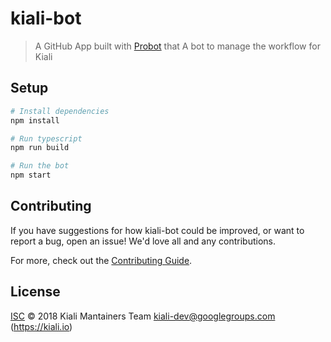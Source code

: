 # kiali-bot

> A GitHub App built with [Probot](https://github.com/probot/probot) that A bot to manage the workflow for Kiali

## Setup

```sh
# Install dependencies
npm install

# Run typescript
npm run build

# Run the bot
npm start
```

## Contributing

If you have suggestions for how kiali-bot could be improved, or want to report a bug, open an issue! We'd love all and any contributions.

For more, check out the [Contributing Guide](CONTRIBUTING.md).

## License

[ISC](LICENSE) © 2018 Kiali Mantainers Team <kiali-dev@googlegroups.com> (https://kiali.io)
